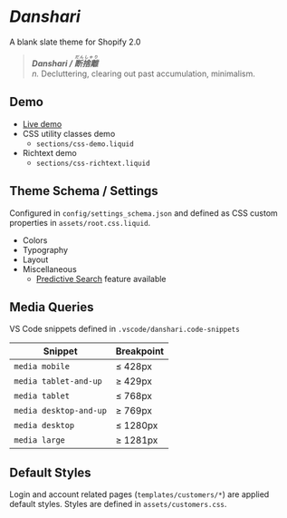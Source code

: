 # _Danshari_

 A blank slate theme for Shopify 2.0

> **_Danshari / <ruby>断捨離<rt>だんしゃり</rt></ruby>_**<br>
> _n._ Decluttering, clearing out past accumulation, minimalism.

## Demo
- [Live demo](https://human-dev.myshopify.com/)
- CSS utility classes demo
  - `sections/css-demo.liquid`
- Richtext demo
  - `sections/css-richtext.liquid`

## Theme Schema / Settings
Configured in `config/settings_schema.json` and defined as CSS custom properties in `assets/root.css.liquid`.

- Colors
- Typography
- Layout
- Miscellaneous
  - [Predictive Search](https://shopify.dev/api/ajax/reference/predictive-search) feature available

## Media Queries
VS Code snippets defined in `.vscode/danshari.code-snippets`

| Snippet | Breakpoint |
| - | - |
| `media mobile` | ≤ 428px |
| `media tablet-and-up` | ≥ 429px |
| `media tablet` | ≤ 768px |
| `media desktop-and-up` | ≥ 769px |
| `media desktop` | ≤ 1280px |
| `media large` | ≥ 1281px |

## Default Styles
Login and account related pages (`templates/customers/*`) are applied default styles. Styles are defined in `assets/customers.css`.
